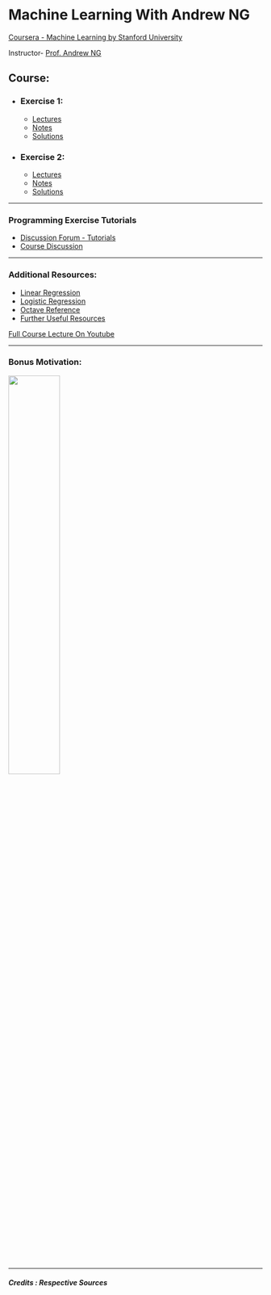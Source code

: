 #  Machine Learning With Andrew NG 

[Coursera - Machine Learning by Stanford University](https://www.coursera.org/learn/machine-learning)

Instructor- [Prof. Andrew NG](https://www.andrewng.org/)

## Course:

- ### Exercise 1:
  - [Lectures](https://github.com/greyhatguy007/MachineLearningAndrewNG/tree/main/home/ex1/Letcures)
  - [Notes](https://github.com/greyhatguy007/MachineLearningAndrewNG/blob/main/home/ex1/Letcures/notes.pdf)
  - [Solutions](https://github.com/greyhatguy007/MachineLearningAndrewNG/blob/main/home/ex1/)


- ### Exercise 2:
  - [Lectures](https://github.com/greyhatguy007/MachineLearningAndrewNG/tree/main/home/ex2/Lectures)
  - [Notes](https://github.com/greyhatguy007/MachineLearningAndrewNG/blob/main/home/ex2/Lectures/notes.pdf)
  - [Solutions](https://github.com/greyhatguy007/MachineLearningAndrewNG/tree/main/home/ex2/)

<hr/>

### Programming Exercise Tutorials
- [Discussion Forum - Tutorials](https://www.coursera.org/learn/machine-learning/discussions/all/threads/m0ZdvjSrEeWddiIAC9pDDA)
- [Course Discussion](https://www.coursera.org/learn/machine-learning/discussions/all/threads/0SxufTSrEeWPACIACw4G5w)


<hr/>

### Additional Resources:
- [Linear Regression](https://adit.io/posts/2016-02-20-Linear-Regression-in-Pictures.html)
- [Logistic Regression](https://adit.io/posts/2016-03-13-Logistic-Regression.html#non-linear-classification)
- [Octave Reference](https://octave.org/octave.pdf)
- [Further Useful Resources](https://www.coursera.org/learn/machine-learning/resources/NrY2G)


[Full Course Lecture On Youtube](https://youtube.com/playlist?list=PLLssT5z_DsK-h9vYZkQkYNWcItqhlRJLN)

<hr/>

### Bonus Motivation:

<img src = "https://www.azquotes.com/picture-quotes/quote-no-one-knows-what-the-right-algorithm-is-but-it-gives-us-hope-that-if-we-can-discover-andrew-ng-125-25-69.jpg" height="45%" width=45%/>

<hr/>

##### Credits : Respective Sources
